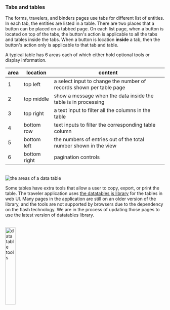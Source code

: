 ### Tabs and tables

The forms, travelers, and binders pages use tabs for different list of entities.
In each tab, the entities are listed in a table. There are two places that a
button can be placed on a tabbed page. On each list page, when a button is
located on top of the tabs, the button's action is applicable to all the tabs
and tables inside the tabs. When a button is location **inside** a tab, then the
button's action only is applicable to that tab and table.

A typical table has 6 areas each of which either hold optional tools or display
information.

| area | location     | content                                                             |
| ---- | ------------ | ------------------------------------------------------------------- |
| 1    | top left     | a select input to change the number of records shown per table page |
| 2    | top middle   | show a message when the data inside the table is in processing      |
| 3    | top right    | a text input to filter all the columns in the table                 |
| 4    | bottom row   | text inputs to filter the corresponding table column                |
| 5    | bottom left  | the numbers of entries out of the total number shown in the view    |
| 6    | bottom right | pagination controls                                                 |

</br>
<img src="../images/data-tables.png" alt="the areas of a data table">

Some tables have extra tools that allow a user to copy, export, or print the table. The traveler application uses [the datatables js library](https://datatables.net/) for the tables in web UI. Many pages in the application are still on an older version of the library, and the tools are not supported by browsers due to the dependency on the flash technology. We are in the process of updating those pages to use the latest version of datatables library.   

</br>
<img src="../images/data-table-tools.png" alt="data table tools" style="width:25%">
